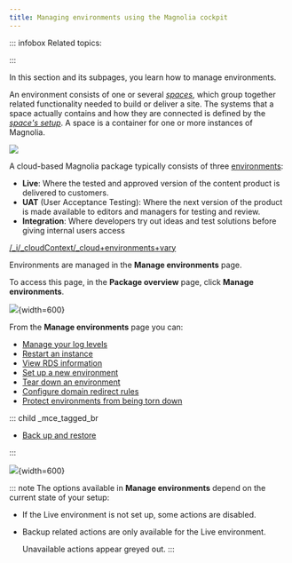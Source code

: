 ```yaml
---
title: Managing environments using the Magnolia cockpit
---
```


::: infobox
Related topics:

[](!children)
:::

In this section and its subpages, you learn how to manage environments.

An environment consists of one or several *[spaces](/Magnolia+Cloud/Cockpit/Magnolia+cockpit+concepts#space)*, which group together related functionality needed to build or deliver a site. The systems that a space actually contains and how they are connected is defined by the *[space's setup](/Magnolia+Cloud/Cockpit/Magnolia+cockpit+concepts#space-setup)*. A space is a container for one or more instances of Magnolia.

 ![](/Magnolia+Cloud/Cockpit/gloss-env.png)

A cloud-based Magnolia package typically consists of three [environments](/Magnolia+Cloud/Cockpit/Magnolia+cockpit+concepts#environment):

* **Live**: Where the tested and approved version of the content product is delivered to customers.
* **UAT** (User Acceptance Testing): Where the next version of the product is made available to editors and managers for testing and review.
* **Integration**: Where developers try out ideas and test solutions before giving internal users access

[/_i/_cloudContext/_cloud+environments+vary](!include)

Environments are managed in the **Manage environments** page.

To access this page, in the **Package overview** page, click **Manage environments**.

![](Envs-Change-envs-BAR_.png){width=600}

From the **Manage environments** page you can:

* [Manage your log levels](/Magnolia+Cloud/Managing+environments+using+the+Magnolia+cockpit/Monitoring+and+logging/Managing+cloud+log+levels)
* [Restart an instance](/Magnolia+Cloud/Managing+environments+using+the+Magnolia+cockpit/Restarting+instances)
* [View RDS information](/Magnolia+Cloud/Managing+environments+using+the+Magnolia+cockpit/Viewing+cloud+database+information)
* [Set up a new environment](/Magnolia+Cloud/Managing+environments+using+the+Magnolia+cockpit/Setting+up+a+new+environment)
* [Tear down an environment](/Magnolia+Cloud/Managing+environments+using+the+Magnolia+cockpit/Tearing+down+an+environment)
* [Configure domain redirect rules](/Magnolia+Cloud/Managing+environments+using+the+Magnolia+cockpit/Configuring+domain+redirect+rules)
* [Protect environments from being torn down](/Magnolia+Cloud/Managing+environments+using+the+Magnolia+cockpit/Protecting+environments)

::: child _mce_tagged_br

* [Back up and restore](/Magnolia+Cloud/Managing+environments+using+the+Magnolia+cockpit/Backing+up+and+restoring)

:::

![](cloud-manage-environments-all-available.png){width=600}

::: note
  The options available in **Manage environments** depend on the current state of your setup:

* If the Live environment is not set up, some actions are disabled.
* Backup related actions are only available for the Live environment.

  Unavailable actions appear greyed out.
:::



<!-- Original Confluence content:

<ac:structured-macro ac:name="html-wrap" ac:schema-version="1" ac:macro-id="5ed5a900-ead5-4a7a-a0a3-c1a431b68cdb"><ac:parameter ac:name="align">right</ac:parameter><ac:parameter ac:name="class">menu</ac:parameter><ac:parameter ac:name="atlassian-macro-output-type">INLINE</ac:parameter><ac:rich-text-body><p>Related topics:</p><p><ac:structured-macro ac:name="list-children" ac:schema-version="1" ac:macro-id="df8ccd7b-ade0-4881-88ff-3c60d1c2b116" /></p></ac:rich-text-body></ac:structured-macro><p>In this section and its subpages, you learn how to manage environments.&nbsp;</p><p>An environment consists of one or several&nbsp;<em><ac:link ac:anchor="Space"><ri:page ri:content-title="Magnolia cockpit concepts" /><ac:plain-text-link-body><![CDATA[spaces]]></ac:plain-text-link-body></ac:link></em>, which group together related functionality needed to build or deliver a site.&nbsp;The systems that a space actually contains and how they are connected is defined by the&nbsp;<em><ac:link ac:anchor="Spacesetup"><ri:page ri:content-title="Magnolia cockpit concepts" /><ac:plain-text-link-body><![CDATA[space's setup]]></ac:plain-text-link-body></ac:link></em>. A space is a container for one or more instances of Magnolia.&nbsp;</p><p><span> <ac:image><ri:attachment ri:filename="gloss-env.png"><ri:page ri:content-title="Magnolia cockpit concepts" /></ri:attachment></ac:image> <br /></span></p><p>A cloud-based Magnolia package typically consists of three <ac:link ac:anchor="Environment"><ri:page ri:content-title="Magnolia cockpit concepts" /><ac:plain-text-link-body><![CDATA[environments]]></ac:plain-text-link-body></ac:link>:</p><ul><li><strong>Live</strong>: Where the tested and approved version of the content product is delivered to customers.&nbsp;</li><li><strong>UAT</strong> (User Acceptance Testing):&nbsp;Where&nbsp;the next version of the product is made available to editors and managers for testing and review.</li><li><strong>Integration</strong>: Where developers try out ideas and test solutions before giving internal users access</li></ul><p><ac:structured-macro ac:name="include" ac:schema-version="1" ac:macro-id="442fb67b-2cd7-41a1-acfd-d846c9f31434"><ac:parameter ac:name=""><ac:link><ri:page ri:content-title="_cloud environments vary" /></ac:link></ac:parameter></ac:structured-macro></p><p>Environments are managed in the <strong>Manage environments</strong> page.</p><p>To access this page, in the <strong>Package overview</strong> page, click <strong>Manage environments</strong>.</p><p><ac:image ac:width="600"><ri:attachment ri:filename="Envs-Change-envs-BAR_.png" /></ac:image></p><p>From the <strong> <ac:inline-comment-marker ac:ref="7f4fa969-697c-487b-aff8-ccefa802d7b2"> Manage environments </ac:inline-comment-marker> </strong> page you can:</p><ul><li><ac:link><ri:page ri:content-title="Managing cloud log levels" /><ac:plain-text-link-body><![CDATA[Manage your log levels]]></ac:plain-text-link-body></ac:link></li><li><ac:link><ri:page ri:content-title="Restarting instances" /><ac:plain-text-link-body><![CDATA[Restart an instance]]></ac:plain-text-link-body></ac:link></li><li><ac:link><ri:page ri:content-title="Viewing cloud database information" /><ac:plain-text-link-body><![CDATA[View RDS information]]></ac:plain-text-link-body></ac:link></li><li><ac:link><ri:page ri:content-title="Setting up a new environment" /><ac:plain-text-link-body><![CDATA[Set up a new environment]]></ac:plain-text-link-body></ac:link></li><li><ac:link><ri:page ri:content-title="Tearing down an environment" /><ac:plain-text-link-body><![CDATA[Tear down an environment]]></ac:plain-text-link-body></ac:link></li><li><ac:link><ri:page ri:content-title="Configuring domain redirect rules" /><ac:plain-text-link-body><![CDATA[Configure domain redirect rules]]></ac:plain-text-link-body></ac:link></li><li><ac:link><ri:page ri:content-title="Protecting environments" /><ac:plain-text-link-body><![CDATA[Protect environments from being torn down]]></ac:plain-text-link-body></ac:link></li></ul><div class="child _mce_tagged_br"><ul><li><ac:link><ri:page ri:content-title="Backing up and restoring" /><ac:plain-text-link-body><![CDATA[Back up and restore]]></ac:plain-text-link-body></ac:link></li></ul></div><p><ac:image ac:width="600"><ri:attachment ri:filename="cloud-manage-environments-all-available.png" /></ac:image></p><ac:structured-macro ac:name="note" ac:schema-version="1" ac:macro-id="8201b09b-bb7e-468a-9b6e-92d4d59cb4fa"><ac:rich-text-body><p>The options available in <strong>Manage environments</strong> depend on the current state of your setup:</p><ul><li>If the Live environment is not set up, some actions are disabled.</li><li>Backup related actions are only available for the Live environment.</li></ul><p>Unavailable actions appear greyed out.</p></ac:rich-text-body></ac:structured-macro>

-->
